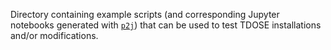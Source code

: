 Directory containing example scripts (and corresponding Jupyter notebooks generated with [`p2j`](https://github.com/remykarem/python2jupyter)) that can be used to test TDOSE installations and/or modifications.

